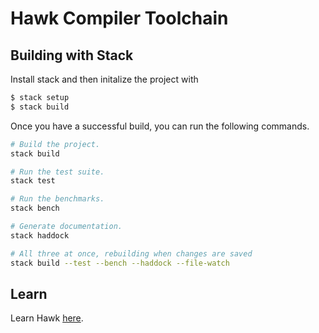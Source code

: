 # Hawk Compiler Toolchain

## Building with Stack

Install stack and then initalize the project with

```bash
$ stack setup
$ stack build
```

Once you have a successful build, you can run the following commands.

``` sh
# Build the project.
stack build

# Run the test suite.
stack test

# Run the benchmarks.
stack bench

# Generate documentation.
stack haddock

# All three at once, rebuilding when changes are saved
stack build --test --bench --haddock --file-watch
```

## Learn

Learn Hawk [here](http://github.com/andgate/hawk/wiki).

